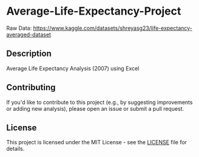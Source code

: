 # Average-Life-Expectancy-Project
Raw Data: https://www.kaggle.com/datasets/shreyasg23/life-expectancy-averaged-dataset

<h2>Description</h2>
Average Life Expectancy Analysis (2007) using Excel
<br />

## Contributing

If you'd like to contribute to this project (e.g., by suggesting improvements or adding new analysis), please open an issue or submit a pull request.

## License

This project is licensed under the MIT License - see the [LICENSE](LICENSE) file for details.
